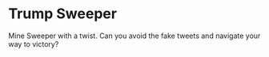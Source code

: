 # Trump Sweeper
Mine Sweeper with a twist. Can you avoid the fake tweets and navigate your way to victory?
